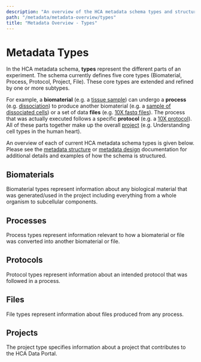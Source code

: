 ```yaml
---
description: "An overview of the HCA metadata schema types and structure."
path: "/metadata/metadata-overview/types"
title: "Metadata Overview - Types"
---
```


# Metadata Types

In the HCA metadata schema, **types** represent the different parts of an experiment. The schema currently defines five
core types (Biomaterial, Process, Protocol, Project, File). These core types are extended and refined by one or more
subtypes.

For example, a **biomaterial** (e.g. a [tissue sample][1]) can undergo a **process** (e.g. [dissociation][2]) to produce
another biomaterial (e.g. a [sample of dissociated cells][3]) or a set of data **files** (e.g. [10X fastq files][4]).
The process that was actually executed follows a specific **protocol** (e.g. a [10X protocol][5]). All of these parts
together make up the overall [project][6] (e.g. Understanding cell types in the human heart).

An overview of each of current HCA metadata schema types is given below. Please see
the [metadata structure](/metadata/structure) or [metadata design](/metadata/rationale) documentation for additional
details and examples of how the schema is structured.

## Biomaterials

Biomaterial types represent information about any biological material that was generated/used in the project including
everything from a whole organism to subcellular components.

<metadata-type-entity-schemas category="biomaterial"/></metadata-type-entity-schemas>

## Processes

Process types represent information relevant to how a biomaterial or file was converted into another biomaterial or
file.

<metadata-type-entity-schemas category="process"/></metadata-type-entity-schemas>

## Protocols

Protocol types represent information about an intended protocol that was followed in a process.

<metadata-type-entity-schemas category="protocol"/></metadata-type-entity-schemas>

## Files

File types represent information about files produced from any process.

<metadata-type-entity-schemas category="file"/></metadata-type-entity-schemas>

## Projects

The project type specifies information about a project that contributes to the HCA Data Portal.

<metadata-type-entity-schemas category="project"></metadata-type-entity-schemas>

[1]: /metadata/dictionary/biomaterial/specimen_from_organism

[2]: /metadata/dictionary/process/process

[3]: /metadata/dictionary/biomaterial/cell_suspension

[4]: /metadata/dictionary/file/sequence_file

[5]: /metadata/dictionary/protocol/sequencing_protocol

[6]: /metadata/dictionary/project/project

[7]: /metadata/dictionary/biomaterial/biomaterial_core

[8]: /metadata/dictionary/biomaterial/cell_morphology

[9]: /metadata/dictionary/system/file_descriptor

[10]: /metadata/dictionary/system/provenance

[11]: /metadata/structure
